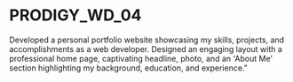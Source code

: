 # PRODIGY_WD_04
Developed a personal portfolio website showcasing my skills, projects, and accomplishments as a web developer. Designed an engaging layout with a professional home page, captivating headline, photo, and an 'About Me' section highlighting my background, education, and experience."
